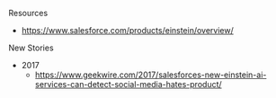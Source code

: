 
Resources
* https://www.salesforce.com/products/einstein/overview/


New Stories
* 2017
  * https://www.geekwire.com/2017/salesforces-new-einstein-ai-services-can-detect-social-media-hates-product/


